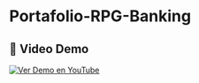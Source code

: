 # Portafolio-RPG-Banking
## 🎥 Video Demo
[![Ver Demo en YouTube](https://img.shields.io/badge/YouTube-Ver_Demo-red)](https://youtu.be/TU_ID_DEL_VIDEO)
